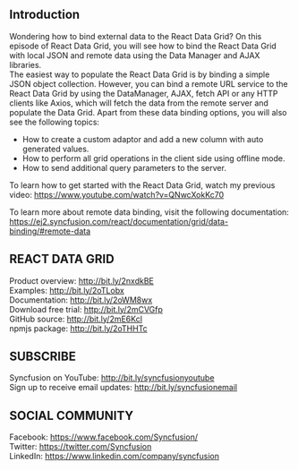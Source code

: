 ## Introduction
Wondering how to bind external data to the React Data Grid? On this episode of React Data Grid, you will see how to bind the React Data Grid with local JSON and remote data using the Data Manager and AJAX libraries.  
The easiest way to populate the React Data Grid is by binding a simple JSON object collection. However, you can bind a remote URL service to the React Data Grid by using the DataManager, AJAX, fetch API or any HTTP clients like Axios, which will fetch the data from the remote server and populate the Data Grid.
Apart from these data binding options, you will also see the following topics:
-	How to create a custom adaptor and add a new column with auto generated values.
-	How to perform all grid operations in the client side using offline mode.
-	How to send additional query parameters to the server.

To learn how to get started with the React Data Grid, watch my previous video:
https://www.youtube.com/watch?v=QNwcXokKc70

To learn more about remote data binding, visit the following documentation:
https://ej2.syncfusion.com/react/documentation/grid/data-binding/#remote-data

REACT DATA GRID
------------------
Product overview: http://bit.ly/2nxdkBE 
<br/>Examples: http://bit.ly/2oTLobx 
<br/>Documentation: http://bit.ly/2oWM8wx 
<br/>Download free trial: http://bit.ly/2mCVGfp 
<br/>GitHub source: http://bit.ly/2mE6Kcl 
<br/>npmjs package: http://bit.ly/2oTHHTc 

SUBSCRIBE
----------
Syncfusion on YouTube: http://bit.ly/syncfusionyoutube 
<br/>Sign up to receive email updates: http://bit.ly/syncfusionemail 

SOCIAL COMMUNITY
-------------
Facebook: https://www.facebook.com/Syncfusion/ 
<br/>Twitter: https://twitter.com/Syncfusion 
<br/>LinkedIn: https://www.linkedin.com/company/syncfusion 
